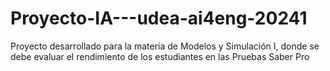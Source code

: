 # Proyecto-IA---udea-ai4eng-20241
Proyecto desarrollado para la materia de Modelos y Simulación I, donde se debe evaluar el rendimiento de los estudiantes en las Pruebas Saber Pro
